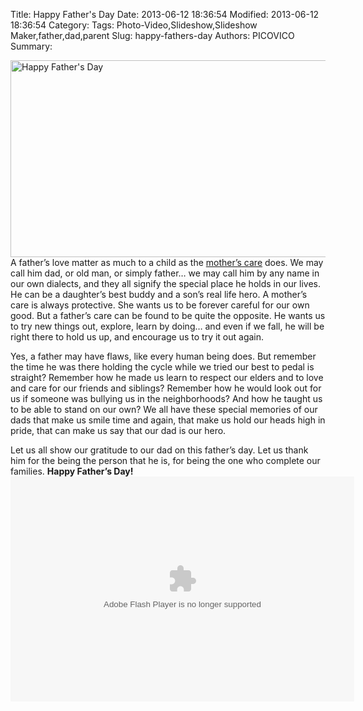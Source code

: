 Title: Happy Father's Day
Date: 2013-06-12 18:36:54
Modified: 2013-06-12 18:36:54
Category: 
Tags: Photo-Video,Slideshow,Slideshow Maker,father,dad,parent
Slug: happy-fathers-day
Authors: PICOVICO
Summary: 

<a href="http://www.picovico.com"><img src="http://www.picovico.com/blog/wp-content/uploads/2013/06/cover-fathers-day-2013-2-copysd2.jpg" alt="Happy Father&#039;s Day" title="Happy Father&#039;s Day" width="851" height="315" class="aligncenter size-full wp-image-670" /></a>
A father’s love matter as much to a child as the <a href="http://www.picovico.com/blog/make-this-mothers-day-more-special-with-picovico.html" title="Mother's Day" target="_blank">mother’s care</a> does. We may call him dad, or old man, or simply father… we may call him by any name in our own dialects, and they all signify the special place he holds in our lives. He can be a daughter’s best buddy and a son’s real life hero. A mother’s care is always protective. She wants us to be forever careful for our own good. But a father’s care can be found to be quite the opposite. He wants us to try new things out, explore, learn by doing… and even if we fall, he will be right there to hold us up, and encourage us to try it out again.

Yes, a father may have flaws, like every human being does. But remember the time he was there holding the cycle while we tried our best to pedal is straight? Remember how he made us learn to respect our elders and to love and care for our friends and siblings? Remember how he would look out for us if someone was bullying us in the neighborhoods? And how he taught us to be able to stand on our own? We all have these special memories of our dads that make us smile time and again, that make us hold our heads high in pride, that can make us say that our dad is our hero.

Let us all show our gratitude to our dad on this father’s day. Let us thank him for the being the person that he is, for being the one who complete our families.
<strong>Happy Father’s Day!</strong>
<object id="picovico-player-dc3a32760b9d476097848a615fb58d19" width="640" height="360" classid="clsid:d27cdb6e-ae6d-11cf-96b8-444553540000" codebase="http://download.macromedia.com/pub/shockwave/cabs/flash/swflash.cab#version=6,0,40,0"><param name="allowfullscreen" value="true" /><param name="allowscriptaccess" value="always" /><param name="src" value="http://www.picovico.com/player/player.swf?file=http://s3.amazonaws.com/pvcdn2/video/dc3a32760b9d476097848a615fb58d19/dc3a32760b9d476097848a615fb58d19-360.mp4&amp;image=http://s3.amazonaws.com/pvcdn2/video/dc3a32760b9d476097848a615fb58d19/dc3a32760b9d476097848a615fb58d19-360.jpg&amp;skin=http://www.picovico.com//player/bekle.zip&amp;baseurl=http://www.picovico.com/&amp;controlbar.position=over&amp;logo.file=http://www.picovico.com/themes/_global/images/picovico.png&amp;logo.link=http://www.picovico.com/play/dc3a32760b9d476097848a615fb58d19&amp;logo.margin=20&amp;logo.position=top-left&amp;logo.over=1&amp;logo.out=0.8&amp;logo.hide=false" /><embed id="picovico-player-dc3a32760b9d476097848a615fb58d19" width="550" height="360" type="application/x-shockwave-flash" src="http://www.picovico.com/player/player.swf?file=http://s3.amazonaws.com/pvcdn2/video/dc3a32760b9d476097848a615fb58d19/dc3a32760b9d476097848a615fb58d19-360.mp4&amp;image=http://s3.amazonaws.com/pvcdn2/video/dc3a32760b9d476097848a615fb58d19/dc3a32760b9d476097848a615fb58d19-360.jpg&amp;skin=http://www.picovico.com//player/bekle.zip&amp;baseurl=http://www.picovico.com/&amp;controlbar.position=over&amp;logo.file=http://www.picovico.com/themes/_global/images/picovico.png&amp;logo.link=http://www.picovico.com/play/dc3a32760b9d476097848a615fb58d19&amp;logo.margin=20&amp;logo.position=top-left&amp;logo.over=1&amp;logo.out=0.8&amp;logo.hide=false" allowfullscreen="true" allowscriptaccess="always" /></object>
